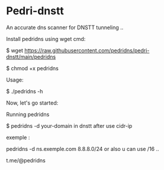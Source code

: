 # Pedri-dnstt
An accurate dns scanner for DNSTT tunneling ..


Install pedridns using wget cmd:

$ wget https://raw.githubusercontent.com/pedridns/pedri-dnstt/main/pedridns

$ chmod +x pedridns

Usage:

$ ./pedridns -h 

Now, let's go started:

Running pedridns

$ pedridns -d your-domain in dnstt after use cidr-ip

exemple : 

pedridns -d ns.exemple.com 8.8.8.0/24 or also u can use /16 ..

t.me/@pedridns 
